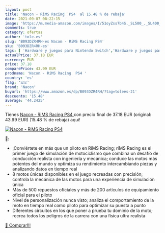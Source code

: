 ```yaml
---
layout: post
title: 'Nacon - RiMS Racing  PS4  al 15.48 % de rebaja'
date: 2021-09-07 08:22:15
image: 'https://m.media-amazon.com/images/I/51oyZss7b4S._SL500_._SL400_.jpg'
comments: true
category: ofertas
author: 'tole.es'
slug: 'B093DZR4RH-es Nacon - RiMS Racing PS4'
sku: 'B093DZR4RH-es'
tags: [ 'Hardware y juegos para Nintendo Switch','Hardware y juegos para PlayStation 4','Hardware y juegos para Xbox One','Juegos para Nintendo Switch','Juegos para PlayStation 4','Juegos para Xbox One','Videojuegos','nacon','ps4', ]
actualPrice: 37.18 EUR
currency: EUR
price: 37.18
comparePrice: 43.99 EUR
prodname: 'Nacon - RiMS Racing  PS4 '
country: 'es'
flag: '🇪🇸'
brand: 'Nacon'
buyurl: 'https://www.amazon.es/dp/B093DZR4RH/?tag=tolees-21'
descuento: '15.48'
average: '44.2425'
---
```


Tienes [Nacon - RiMS Racing  PS4 ](https://www.amazon.es/dp/B093DZR4RH/?tag=tolees-21) con precio final de  37.18 EUR (original: 43.99 EUR) (15.48 %  de rebaja) aqui!

[![Nacon - RiMS Racing  PS4 ](https://m.media-amazon.com/images/I/51oyZss7b4S._SL500_._SL400_.jpg)](https://www.amazon.es/dp/B093DZR4RH/?tag=tolees-21)

🔎:

- ¡Conviértete en más que un piloto en RiMS Racing; riMS Racing es el primer juego de simulación de motociclismo que combina un desafío de conducción realista con ingeniería y mecánica; conduce las motos más potentes del mundo y optimiza su rendimiento intercambiando piezas y analizando datos en tiempo real
- 8 motos únicas disponibles en el juego recreadas con precisión; controla la mecánica de las motos para una experiencia de simulación única
- Más de 500 repuestos oficiales y más de 200 artículos de equipamiento oficial para el piloto
- Nivel de personalización nunca visto; analiza el comportamiento de la moto en tiempo real como piloto para optimizar su puesta a punto
- Diferentes circuitos en los que poner a prueba tu dominio de la moto; recrea todos los peligros de la carrera con una física ultra realista

[🛒 Comprar!!!](https://www.amazon.es/dp/B093DZR4RH/?tag=tolees-21)
